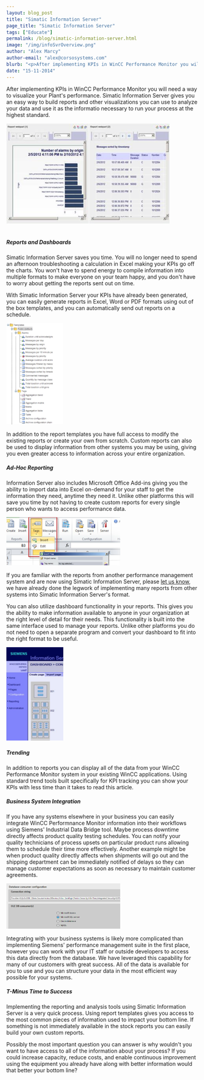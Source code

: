 ```yaml
---
layout: blog_post
title: "Simatic Information Server"
page_title: "Simatic Information Server"
tags: ["Educate"]
permalink: /blog/simatic-information-server.html
image: "/img/infoSvrOverview.png"
author: "Alex Marcy"
author-email: "alex@corsosystems.com"
blurb: "<p>After implementing KPIs in WinCC Performance Monitor you will need a way to visualize your Plant's performance. Simatic Information Server gives you an easy way to build reports and other visualizations you can use to analyze your data and use it as the informatio necessary to run your process at the highest standard.</p>"
date: "15-11-2014"
---
```


<p>After implementing KPIs in WinCC Performance Monitor you will need a way to visualize your Plant's performance. Simatic Information Server gives you an easy way to build reports and other visualizations you can use to analyze your data and use it as the informatio necessary to run your process at the highest standard.</p>

<img src="/img/reportExampleInfoSvr.png" width="430px"/>
<br/>
<br/>

<h5><b>Reports and Dashboards</b></h5>
<p>Simatic Information Server saves you time. You will no longer need to spend an afternoon troubleshooting a calculation in Excel making your KPIs go off the charts. You won't have to spend energy to compile information into multiple formats to make everyone on your team happy, and you don't have to worry about getting the reports sent out on time.</p>

<p>With Simatic Information Server your KPIs have already been generated, you can easily generate reports in Excel, Word or PDF formats using out of the box templates, and you can automatically send out reports on a schedule.</p>

<img src="/img/reportTemplatesInfoSvr.png" width="150px"/>

<p>In addition to the report templates you have full access to modify the existing reports or create your own from scratch. Custom reports can also be used to display information from other systems you may be using, giving you even greater access to information across your entire organization.</p>

<h5><b>Ad-Hoc Reporting</b></h5>
<p>Information Server also includes Microsoft Office Add-ins giving you the ability to import data into Excel on-demand for your staff to get the information they need, anytime they need it. Unlike other platforms this will save you time by not having to create custom reports for every single person who wants to access performance data.</p>
<img src="/img/msofficeaddin.png" width="300px"/>

<p>If you are familiar with the reports from another performance management system and are now using Simatic Information Server, please <a href="mailto:info@corsosystems.com?subject=Info%20Server%20Reports">let us know</a>, we have already done the legwork of implementing many reports from other systems into Simatic Information Server's format.</p>

<p>You can also utilize dashboard functionality in your reports. This gives you the ability to make information available to anyone in your organization at the right level of detail for their needs. This functionality is built into the same interface used to manage your reports. Unlike other platforms you do not need to open a separate program and convert your dashboard to fit into the right format to be useful.</p>
<img src="/img/dashboards.png" width="150px"/>
<h5><b>Trending</b></h5>
<p>In addition to reports you can display all of the data from your WinCC Performance Monitor system in your existing WinCC applications. Using standard trend tools built specifically for KPI tracking you can show your KPIs with less time than it takes to read this article.</p>


<h5><b>Business System Integration</b></h5>
<p>If you have any systems elsewhere in your business you can easily integrate WinCC Performnance Monitor information into their workflows using Siemens' Industrial Data Bridge tool. Maybe process downtime directly affects product quality testing schedules. You can notify your quality technicians of process upsets on particular product runs allowing them to schedule their time more effectively. Another example might be when product quality directly affects when shipments will go out and the shipping department can be immediately notified of delays so they can manage customer expectations as soon as necessary to maintain customer agreements.</p>
<img src="/img/IDB.png" width="300px"/>

<p>Integrating with your business systems is likely more complicated than implementing Siemens' performance management suite in the first place, however you can work with your IT staff or outside developers to access this data directly from the database. We have leveraged this capability for many of our customers with great success. All of the data is available for you to use and you can structure your data in the most efficient way possible for your systems.</p>

<h5><b>T-Minus Time to Success</b></h5>
<p>Implementing the reporting and analysis tools using Simatic Information Server is a very quick process. Using report templates gives you access to the most common pieces of information used to impact your bottom line. If something is not immediately available in the stock reports you can easily build your own custom reports.</p>

<p>Possibly the most important question you can answer is why wouldn't you want to have access to all of the information about your process? If you could increase capacity, reduce costs, and enable continuous improvement using the equipment you already have along with better information would that better your bottom line?</p>

